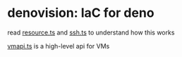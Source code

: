 # denovision: IaC for deno

read [resource.ts](resource.ts) and [ssh.ts](ssh.ts) to understand how this works

[vmapi.ts](vmapi.ts) is a high-level api for VMs
